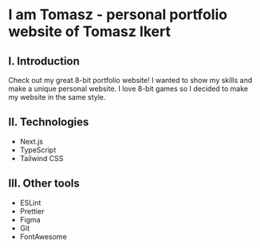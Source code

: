 # I am Tomasz - personal portfolio website of Tomasz Ikert

## I. Introduction

Check out my great 8-bit portfolio website! I wanted to show my skills and make a unique personal website. I love 8-bit games so I decided to make my website in the same style.

## II. Technologies
- Next.js
- TypeScript
- Tailwind CSS

## III. Other tools
- ESLint
- Prettier
- Figma
- Git
- FontAwesome